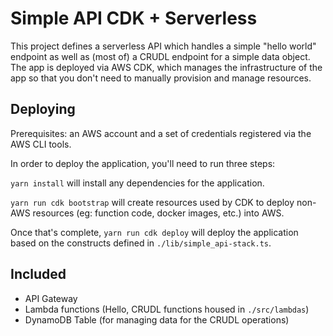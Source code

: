 # Simple API CDK + Serverless

This project defines a serverless API which handles a simple "hello world" endpoint as
well as (most of) a CRUDL endpoint for a simple data object. The app is deployed via AWS CDK,
which manages the infrastructure of the app so that you don't need to manually provision and
manage resources.

## Deploying

Prerequisites: an AWS account and a set of credentials registered via the AWS CLI tools.

In order to deploy the application, you'll need to run three steps:

`yarn install` will install any dependencies for the application.

`yarn run cdk bootstrap` will create resources used by CDK to deploy non-AWS resources (eg: function code,
docker images, etc.) into AWS.

Once that's complete, `yarn run cdk deploy` will deploy the application based on the constructs defined
in `./lib/simple_api-stack.ts`.

## Included

* API Gateway
* Lambda functions (Hello, CRUDL functions housed in `./src/lambdas`)
* DynamoDB Table (for managing data for the CRUDL operations)

